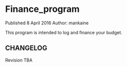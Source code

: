 # Finance_program
Published 8 April 2016
Author: mankaine

This program is intended to log and finance your budget.

## CHANGELOG
Revision TBA
